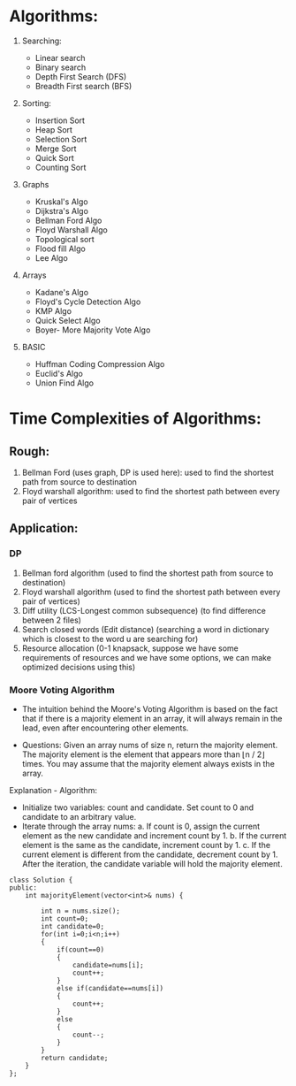 # Algorithms:

1. Searching:
   - Linear search
   - Binary search
   - Depth First Search (DFS)
   - Breadth First search (BFS)

2. Sorting:
   - Insertion Sort
   - Heap Sort
   - Selection Sort
   - Merge Sort
   - Quick Sort
   - Counting Sort

3. Graphs
   - Kruskal's Algo
   - Dijkstra's Algo
   - Bellman Ford Algo
   - Floyd Warshall Algo
   - Topological sort
   - Flood fill Algo
   - Lee Algo

4. Arrays
   - Kadane's Algo
   - Floyd's Cycle Detection Algo
   - KMP Algo
   - Quick Select Algo
   - Boyer- More Majority Vote Algo

5. BASIC
   - Huffman Coding Compression Algo
   - Euclid's Algo
   - Union Find Algo







# Time Complexities of Algorithms:


## Rough:

1. Bellman Ford (uses graph, DP is used here): used to find the shortest path from source to destination
2. Floyd warshall algorithm: used to find the shortest path between every pair of vertices






## Application:
### DP
1.	Bellman ford algorithm (used to find the shortest path from source to destination)
2.	Floyd warshall algorithm (used to find the shortest path between every pair of vertices)
3.	Diff utility (LCS-Longest common subsequence) (to find difference between 2 files)
4.	Search closed words (Edit distance) (searching a word in dictionary which is closest to the word u are searching for)
5.	Resource allocation (0-1 knapsack, suppose we have some requirements of resources and we have some options, we can make optimized decisions using this)


### Moore Voting Algorithm

- The intuition behind the Moore's Voting Algorithm is based on the fact that if there is a majority element in an array, it will always remain in the lead, even after encountering other elements.

- Questions: Given an array nums of size n, return the majority element.
The majority element is the element that appears more than ⌊n / 2⌋ times. You may assume that the majority element always exists in the array.

Explanation - Algorithm:
- Initialize two variables: count and candidate. Set count to 0 and candidate to an arbitrary value.
- Iterate through the array nums:
a. If count is 0, assign the current element as the new candidate and increment count by 1.
b. If the current element is the same as the candidate, increment count by 1.
c. If the current element is different from the candidate, decrement count by 1.
After the iteration, the candidate variable will hold the majority element.
```
class Solution {
public:
    int majorityElement(vector<int>& nums) {
        
        int n = nums.size();
        int count=0;
        int candidate=0;
        for(int i=0;i<n;i++)
        {
            if(count==0)
            {
                candidate=nums[i];
                count++;
            }
            else if(candidate==nums[i])
            {
                count++;
            }
            else
            {
                count--;
            }
        }
        return candidate;
    }
};
```
